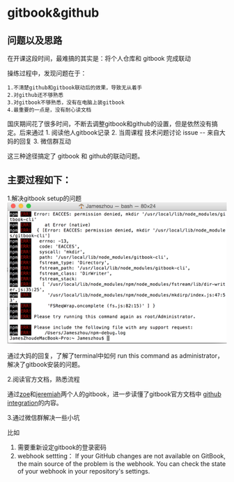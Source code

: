 # gitbook&github


## 问题以及思路

在开课这段时间，最难搞的其实是：将个人仓库和 gitbook 完成联动

操练过程中，发现问题在于：
    
    1.不清楚github和gitbook联动后的效果，导致无从着手
    2.对github还不够熟悉
    3.对gitbook不够熟悉，没有在电脑上装gitbook
    4.最重要的一点是，没有耐心读文档
    
国庆期间花了很多时间，不断去调整gitbook和github的设置，但是依然没有搞定。后来通过 
    1. 阅读他人gitbook记录 
    2. 当周课程 技术问题讨论 issue -- 来自大妈的回复
    3. 微信群互动 
    
这三种途径搞定了 gitbook 和 github的联动问题。


## 主要过程如下：

 1.解决gitbook setup的问题
 ![](gitbook.png)
 
通过大妈的回复，了解了terminal中如何 run this command as administrator，解决了gitbook安装的问题。
    
2.阅读官方文档，熟悉流程

通过[zoe](https://zoejane.gitbooks.io/zoe-py-tutorial/content/gitbook-github.html)和[jeremiah](https://jeremiahzhang.gitbooks.io/gitbookguide/content/setup/gitbookinstall.html)两个人的gitbook，进一步读懂了gitbook官方文档中 [github integration](https://help.gitbook.com/github/index.html)的内容。
    
3.通过微信群解决一些小坑

比如
1. 需要重新设定gitbook的登录密码
2. webhook settting：
If your GitHub changes are not available on GitBook, the main source of the problem is the webhook. You can check the state of your webhook in your repository's settings.










